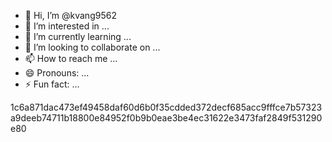 - 👋 Hi, I’m @kvang9562
- 👀 I’m interested in ...
- 🌱 I’m currently learning ...
- 💞️ I’m looking to collaborate on ...
- 📫 How to reach me ...
- 😄 Pronouns: ...
- ⚡ Fun fact: ...

<!---
kvang9562/kvang9562 is a ✨ special ✨ repository because its `README.md` (this file) appears on your GitHub profile.
You can click the Preview link to take a look at your changes.
--->
1c6a871dac473ef49458daf60d6b0f35cdded372decf685acc9fffce7b57323a9deeb74711b18800e84952f0b9b0eae3be4ec31622e3473faf2849f531290e80
